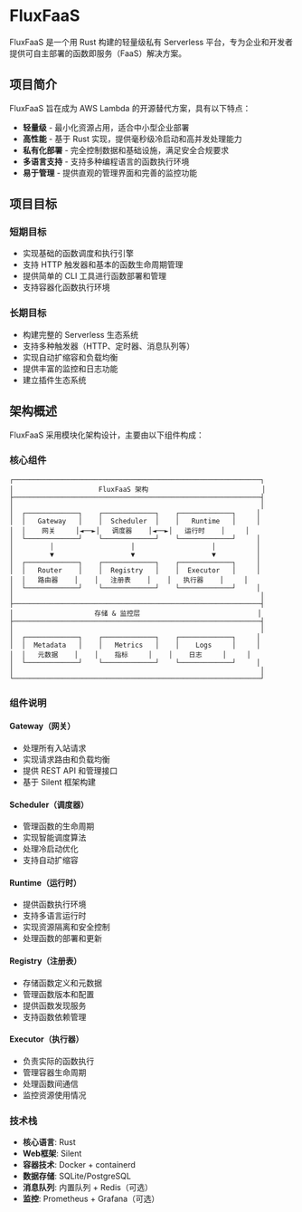 # FluxFaaS

FluxFaaS 是一个用 Rust 构建的轻量级私有 Serverless 平台，专为企业和开发者提供可自主部署的函数即服务（FaaS）解决方案。

## 项目简介

FluxFaaS 旨在成为 AWS Lambda 的开源替代方案，具有以下特点：

- **轻量级** - 最小化资源占用，适合中小型企业部署
- **高性能** - 基于 Rust 实现，提供毫秒级冷启动和高并发处理能力
- **私有化部署** - 完全控制数据和基础设施，满足安全合规要求
- **多语言支持** - 支持多种编程语言的函数执行环境
- **易于管理** - 提供直观的管理界面和完善的监控功能

## 项目目标

### 短期目标
- 实现基础的函数调度和执行引擎
- 支持 HTTP 触发器和基本的函数生命周期管理
- 提供简单的 CLI 工具进行函数部署和管理
- 支持容器化函数执行环境

### 长期目标
- 构建完整的 Serverless 生态系统
- 支持多种触发器（HTTP、定时器、消息队列等）
- 实现自动扩缩容和负载均衡
- 提供丰富的监控和日志功能
- 建立插件生态系统

## 架构概述

FluxFaaS 采用模块化架构设计，主要由以下组件构成：

### 核心组件

```
┌─────────────────────────────────────────────────────────────┐
│                     FluxFaaS 架构                            │
├─────────────────────────────────────────────────────────────┤
│                                                             │
│  ┌─────────────┐    ┌─────────────┐    ┌─────────────┐     │
│  │   Gateway   │    │  Scheduler  │    │   Runtime   │     │
│  │    网关     │◄──►│   调度器    │◄──►│   运行时    │     │
│  └─────────────┘    └─────────────┘    └─────────────┘     │
│         │                   │                   │          │
│         ▼                   ▼                   ▼          │
│  ┌─────────────┐    ┌─────────────┐    ┌─────────────┐     │
│  │   Router    │    │  Registry   │    │  Executor   │     │
│  │   路由器    │    │   注册表    │    │   执行器    │     │
│  └─────────────┘    └─────────────┘    └─────────────┘     │
│                                                             │
├─────────────────────────────────────────────────────────────┤
│                    存储 & 监控层                             │
├─────────────────────────────────────────────────────────────┤
│                                                             │
│  ┌─────────────┐    ┌─────────────┐    ┌─────────────┐     │
│  │  Metadata   │    │   Metrics   │    │    Logs     │     │
│  │   元数据    │    │    指标     │    │    日志     │     │
│  └─────────────┘    └─────────────┘    └─────────────┘     │
│                                                             │
└─────────────────────────────────────────────────────────────┘
```

### 组件说明

#### Gateway（网关）
- 处理所有入站请求
- 实现请求路由和负载均衡
- 提供 REST API 和管理接口
- 基于 Silent 框架构建

#### Scheduler（调度器）
- 管理函数的生命周期
- 实现智能调度算法
- 处理冷启动优化
- 支持自动扩缩容

#### Runtime（运行时）
- 提供函数执行环境
- 支持多语言运行时
- 实现资源隔离和安全控制
- 处理函数的部署和更新

#### Registry（注册表）
- 存储函数定义和元数据
- 管理函数版本和配置
- 提供函数发现服务
- 支持函数依赖管理

#### Executor（执行器）
- 负责实际的函数执行
- 管理容器生命周期
- 处理函数间通信
- 监控资源使用情况

### 技术栈

- **核心语言**: Rust
- **Web框架**: Silent
- **容器技术**: Docker + containerd
- **数据存储**: SQLite/PostgreSQL
- **消息队列**: 内置队列 + Redis（可选）
- **监控**: Prometheus + Grafana（可选）
